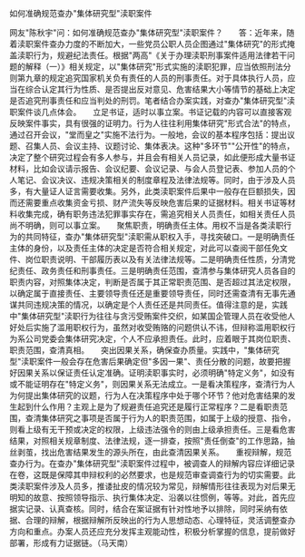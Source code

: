 如何准确规范查办"集体研究型"渎职案件

网友"陈秋宇"问：如何准确规范查办"集体研究型"渎职案件？　　答：近年来，随着渎职案件查办力度的不断加大，一些党员公职人员企图通过"集体研究"的形式掩盖渎职行为，规避纪法责任。根据"两高"《关于办理渎职刑事案件适用法律若干问题的解释（一）》相关规定，以"集体研究"形式实施的渎职犯罪，应当依照刑法分则第九章的规定追究国家机关负有责任的人员的刑事责任。对于具体执行人员，应当在综合认定其行为性质、是否提出反对意见、危害结果大小等情节的基础上决定是否追究刑事责任和应当判处的刑罚。笔者结合办案实践，对查办"集体研究型"渎职案件谈几点体会。　　立足书证，适时以事立案。书证记载的内容可以直接客观反映案件事实，具有很强的证明力。行为人往往利用集体研究"形式合法"的特点，通过召开会议，"堂而皇之"实施不法行为。一般地，会议的基本程序包括：提出议题、召集人员、会议主持、议题讨论、集体表决。这种"多环节""公开性"的特点，决定了整个研究过程会有多人参与，并且会有相关人员记录，如此便形成大量书证材料，比如会议请示报告、会议纪要、会议记录、与会人员登记表、参加人员的个人笔记、会议决议、违规决策相关的制度章程及法律法规等。同时，由于涉及人员多，有大量证人证言需要收集。另外，此类渎职案件后果中一般存在巨额损失，因而还需要重点收集资金亏损、财产流失等反映危害后果的证据材料。相关书证等材料收集完成，确有职务违法犯罪事实存在，需追究相关人员责任，如相关责任人员尚不明确，则可以事立案。　　聚焦职责，明确责任主体。用权不当是各类渎职行为的共同特征，查办"集体研究型"渎职需从职权入手，寻找突破口。一是明确责任主体的身份，以及责任主体的决定是否符合相关规定，对此可以查阅干部任免文件、岗位职责说明、干部履历表以及有关法律法规等。二是明确责任性质，分清党纪责任、政务责任和刑事责任。三是明确责任范围，查清参与集体研究人员各自的职责内容，对照集体决定，判断是否属于其正常职责范围、是否超过其法定权限，以确定属于直接责任、主要领导责任还是重要领导责任，同时还需查清有无事先通谋共同违规决策的情况，以确定是个人责任还是共同责任。值得注意的是，实践中"集体研究型"渎职行为往往与贪污受贿案件交织，如某国企管理人员在收受他人好处后实施了滥用职权行为，虽然对收受贿赂的问题供认不讳，但辩称滥用职权行为系公司党委会集体研究决定，个人不应承担责任。此时，应着眼于其岗位职责、职责范围，查清真相。　　突出因果关系，确保查办质量。实践中，"集体研究型"渎职案件一般会存在危害后果确定但"多因一果"、责任分散的问题，故要把握好因果关系以保证责任认定准确。证明渎职事实时，必须明确"特定义务"，如没有或不能证明存在"特定义务"，则因果关系无法成立。一是看决策程序，查清行为人为何提出集体研究的议题，行为人在决策程序中处于哪个环节？他对危害结果的发生起到什么作用？主观上是为了规避责任追究还是履行正常程序？二是看职责范围，查清集体研究之事项是否属于行为人的职责范围，如属于上级的授意、指令，则看上级有无干预或决定的权限，上级违法强令的则由上级承担责任。三是看危害结果，对照相关规章制度、法律法规，逐一排查，按照"责任倒查"的工作思路，抽丝剥茧，找出危害结果发生的源头所在，由此查清因果关系。　　重视辩解，规范查办行为。在查办"集体研究型"渎职案件过程中，被调查人的辩解内容应详细记录在卷，这既是保障其申辩权利的必然要求，也是规范审查调查行为的切实需要。此类渎职案件涉及人员多，推诿扯皮的情况较为常见，辩解情形往往表现为对后果无明知的故意、按照领导指示、执行集体决定、沿袭以往惯例，等等。对此，首先应据实记录、认真查核。同时，结合在案证据有针对性地予以排除，同时采纳有依据、合理的辩解，根据辩解所反映出的行为人思想动态、心理特征，灵活调整查办方向和重点。办案人员还应充分发挥主观能动性，积极分析掌握的信息，提前做好部署，形成有力证据链。（马天南）
